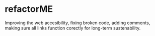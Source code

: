 # refactorME
Improving the web accesibility, fixing broken code, adding comments, making sure all links function corectly for long-term sustenability.
